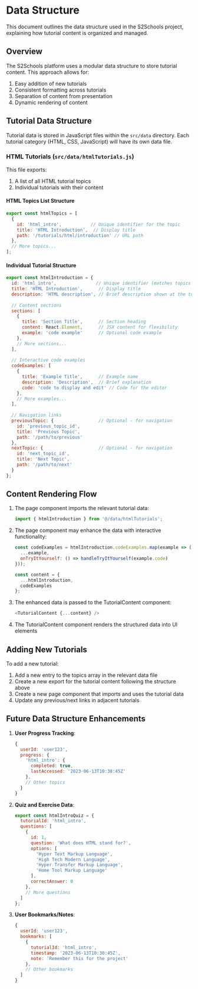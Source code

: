 # Data Structure

This document outlines the data structure used in the S2Schools project, explaining how tutorial content is organized and managed.

## Overview

The S2Schools platform uses a modular data structure to store tutorial content. This approach allows for:

1. Easy addition of new tutorials
2. Consistent formatting across tutorials
3. Separation of content from presentation
4. Dynamic rendering of content

## Tutorial Data Structure

Tutorial data is stored in JavaScript files within the `src/data` directory. Each tutorial category (HTML, CSS, JavaScript) will have its own data file.

### HTML Tutorials (`src/data/htmlTutorials.js`)

This file exports:

1. A list of all HTML tutorial topics
2. Individual tutorials with their content

#### HTML Topics List Structure

```javascript
export const htmlTopics = [
  { 
    id: 'html_intro',           // Unique identifier for the topic
    title: 'HTML Introduction',  // Display title
    path: '/tutorials/html/introduction' // URL path
  },
  // More topics...
];
```

#### Individual Tutorial Structure

```javascript
export const htmlIntroduction = {
  id: 'html_intro',               // Unique identifier (matches topics list)
  title: 'HTML Introduction',      // Display title
  description: 'HTML description', // Brief description shown at the top
  
  // Content sections
  sections: [
    {
      title: 'Section Title',      // Section heading
      content: React.Element,      // JSX content for flexibility
      example: 'code example'      // Optional code example
    },
    // More sections...
  ],
  
  // Interactive code examples
  codeExamples: [
    {
      title: 'Example Title',      // Example name
      description: 'Description',  // Brief explanation
      code: 'code to display and edit' // Code for the editor
    },
    // More examples...
  ],
  
  // Navigation links
  previousTopic: {                 // Optional - for navigation
    id: 'previous_topic_id',
    title: 'Previous Topic',
    path: '/path/to/previous'
  },
  nextTopic: {                     // Optional - for navigation
    id: 'next_topic_id',
    title: 'Next Topic',
    path: '/path/to/next'
  }
};
```

## Content Rendering Flow

1. The page component imports the relevant tutorial data:
   ```javascript
   import { htmlIntroduction } from '@/data/htmlTutorials';
   ```

2. The page component may enhance the data with interactive functionality:
   ```javascript
   const codeExamples = htmlIntroduction.codeExamples.map(example => ({
     ...example,
     onTryItYourself: () => handleTryItYourself(example.code)
   }));

   const content = {
     ...htmlIntroduction,
     codeExamples
   };
   ```

3. The enhanced data is passed to the TutorialContent component:
   ```javascript
   <TutorialContent {...content} />
   ```

4. The TutorialContent component renders the structured data into UI elements

## Adding New Tutorials

To add a new tutorial:

1. Add a new entry to the topics array in the relevant data file
2. Create a new export for the tutorial content following the structure above
3. Create a new page component that imports and uses the tutorial data
4. Update any previous/next links in adjacent tutorials

## Future Data Structure Enhancements

1. **User Progress Tracking**:
   ```javascript
   {
     userId: 'user123',
     progress: {
       'html_intro': {
         completed: true,
         lastAccessed: '2023-06-13T10:30:45Z'
       },
       // Other topics
     }
   }
   ```

2. **Quiz and Exercise Data**:
   ```javascript
   export const htmlIntroQuiz = {
     tutorialId: 'html_intro',
     questions: [
       {
         id: 1,
         question: 'What does HTML stand for?',
         options: [
           'Hyper Text Markup Language',
           'High Tech Modern Language',
           'Hyper Transfer Markup Language',
           'Home Tool Markup Language'
         ],
         correctAnswer: 0
       },
       // More questions
     ]
   };
   ```

3. **User Bookmarks/Notes**:
   ```javascript
   {
     userId: 'user123',
     bookmarks: [
       {
         tutorialId: 'html_intro',
         timestamp: '2023-06-13T10:30:45Z',
         note: 'Remember this for the project'
       },
       // Other bookmarks
     ]
   }
   ``` 